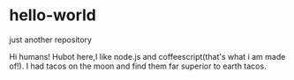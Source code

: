 # hello-world
just another repository

Hi humans! 
Hubot here,I like node.js and coffeescript(that's what i am made of!).
I had tacos on the moon and find them far superior to earth tacos.
